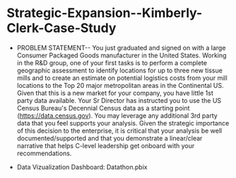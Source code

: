 # Strategic-Expansion--Kimberly-Clerk-Case-Study
* PROBLEM STATEMENT--
You just graduated and signed on with a large Consumer Packaged Goods manufacturer in the United States. Working in the R&D group, one of your first tasks is to perform a complete geographic assessment to identify locations for up to three new tissue mills and to create an estimate on potential logistics costs from your mill locations to the Top 20 major metropolitan areas
in the Continental US. Given that this is a new market for your company, you have little 1st party data available. Your Sr Director has instructed you to use the US Census Bureau's Decennial Census data as a starting point (https://data.census.gov). You may leverage any additional 3rd party data that you feel supports your analysis.
Given the strategic importance of this decision to the enterprise, it is critical that your analysis be well documented/supported and that you demonstrate a linear/clear narrative that helps C-level leadership get onboard with your recommendations.
- Data Vizualization Dashboard: Datathon.pbix
